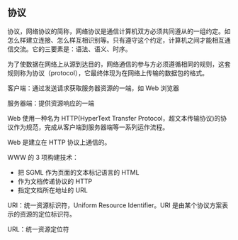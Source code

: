 ## 协议

协议，网络协议的简称，网络协议是通信计算机双方必须共同遵从的一组约定。如怎么样建立连接、怎么样互相识别等。只有遵守这个约定，计算机之间才能相互通信交流。它的三要素是：语法、语义、时序。

为了使数据在网络上从源到达目的，网络通信的参与方必须遵循相同的规则，这套规则称为协议（protocol），它最终体现为在网络上传输的数据包的格式。

客户端：通过发送请求获取服务器资源的一端，如 Web 浏览器

服务器端：提供资源响应的一端

Web 使用一种名为 HTTP\(HyperText Transfer Protocol，超文本传输协议\)的协议作为规范，完成从客户端到服务器端等一系列运作流程。

Web 是建立在 HTTP 协议上通信的。

WWW 的 3 项构建技术：

* 把 SGML 作为页面的文本标记语言的 HTML
* 作为文档传递协议的 HTTP
* 指定文档所在地址的 URL

URI：统一资源标识符，Uniform Resource Identifier。URI 是由某个协议方案表示的资源的定位标识符。

URL：统一资源定位符




